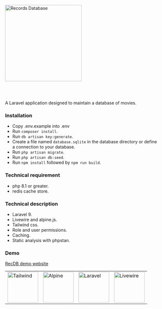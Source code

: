 <p style="text-align: left; padding: 1rem 0 3rem 0;"><img src="https://admin.recoo.app/assets/images/recdb.jpg" width="250" height="auto" alt="Records Database"/></p>

A Laravel application designed to maintain a database of movies.

### Installation
- Copy .env.example into .env
- Run `composer install`.
- Run `db artisan key:generate`.
- Create a file named `database.sqlite` in the database directory or define a connection to your database.
- Run `php artisan migrate`.
- Run `php artisan db:seed`.
- Run `npm install` followed by `npm run build`.

### Technical requirement  
- php 8.1 or greater.  
- redis cache store.  

### Technical description
- Laravel 9.  
- Livewire and alpine.js.  
- Tailwind css.  
- Role and user permissions.  
- Caching.  
- Static analysis with phpstan.  

### Demo
<a href="https://admin.recoo.app" target="_blank">RecDB demo website</a>


<table>
<tbody>
<tr>
<td><img src="https://admin.recoo.app/assets/images/tailwind.svg" width="100" height="auto" alt="Tailwind" /></td>
<td><img src="https://admin.recoo.app/assets/images/alpinejs.svg" width="100" height="auto" alt="Alpine" /></td>
<td><img src="https://admin.recoo.app/assets/images/laravel.svg" width="100" height="auto" alt="Laravel" /></td>
<td><img src="https://admin.recoo.app/assets/images/livewire.svg" width="100" height="auto" alt="Livewire" /></td>
</tr>
</tbody>
</table>
